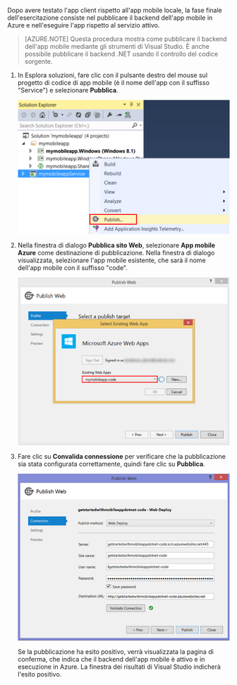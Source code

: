 ﻿Dopo avere testato l'app client rispetto all'app mobile locale, la fase finale dell'esercitazione consiste nel pubblicare il backend dell'app mobile in Azure e nell'eseguire l'app rispetto al servizio attivo.

> [AZURE.NOTE] Questa procedura mostra come pubblicare il backend dell'app mobile mediante gli strumenti di Visual Studio. È anche possibile pubblicare il backend .NET usando il controllo del codice sorgente.

1. In Esplora soluzioni, fare clic con il pulsante destro del mouse sul progetto di codice di app mobile (è il nome dell'app con il suffisso "Service") e selezionare **Pubblica**. 

	![Selezionare pubblica sul progetto di codice app](./media/app-service-mobile-dotnet-backend-publish-service-preview/dotnet-project-publish.png)

2. Nella finestra di dialogo **Pubblica sito Web**, selezionare **App mobile Azure** come destinazione di pubblicazione. Nella finestra di dialogo visualizzata, selezionare l'app mobile esistente, che sarà il nome dell'app mobile con il suffisso "code".

    ![Selezionare un'app Web esistente in cui effettuare la pubblicazione](./media/app-service-mobile-dotnet-backend-publish-service-preview/mobile-quickstart-publish-select-service.png)

3. Fare clic su **Convalida connessione** per verificare che la pubblicazione sia stata configurata correttamente, quindi fare clic su **Pubblica**.

	![Pagina finale della procedura guidata per le impostazioni di pubblicazione](./media/app-service-mobile-dotnet-backend-publish-service-preview/dotnet-publish-settings.png)

   Se la pubblicazione ha esito positivo, verrà visualizzata la pagina di conferma, che indica che il backend dell'app mobile è attivo e in esecuzione in Azure. La finestra dei risultati di Visual Studio indicherà l'esito positivo.

<!--HONumber=49-->